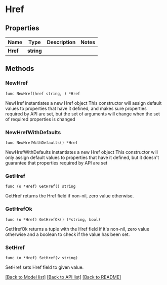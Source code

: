 # Href

## Properties

Name | Type | Description | Notes
------------ | ------------- | ------------- | -------------
**Href** | **string** |  | 

## Methods

### NewHref

`func NewHref(href string, ) *Href`

NewHref instantiates a new Href object
This constructor will assign default values to properties that have it defined,
and makes sure properties required by API are set, but the set of arguments
will change when the set of required properties is changed

### NewHrefWithDefaults

`func NewHrefWithDefaults() *Href`

NewHrefWithDefaults instantiates a new Href object
This constructor will only assign default values to properties that have it defined,
but it doesn't guarantee that properties required by API are set

### GetHref

`func (o *Href) GetHref() string`

GetHref returns the Href field if non-nil, zero value otherwise.

### GetHrefOk

`func (o *Href) GetHrefOk() (*string, bool)`

GetHrefOk returns a tuple with the Href field if it's non-nil, zero value otherwise
and a boolean to check if the value has been set.

### SetHref

`func (o *Href) SetHref(v string)`

SetHref sets Href field to given value.



[[Back to Model list]](../README.md#documentation-for-models) [[Back to API list]](../README.md#documentation-for-api-endpoints) [[Back to README]](../README.md)


